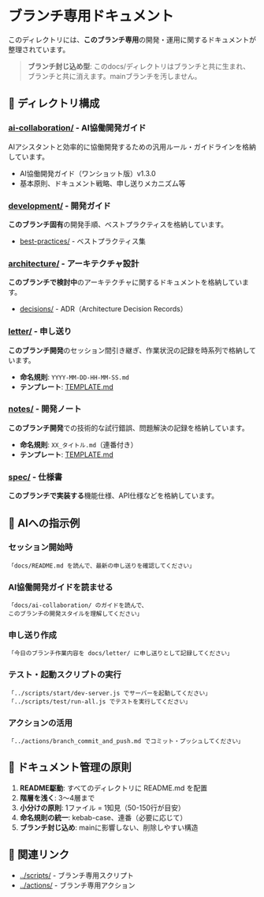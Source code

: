 # ブランチ専用ドキュメント

このディレクトリには、**このブランチ専用**の開発・運用に関するドキュメントが整理されています。

> **ブランチ封じ込め型**: このdocs/ディレクトリはブランチと共に生まれ、ブランチと共に消えます。mainブランチを汚しません。

## 📂 ディレクトリ構成

### [ai-collaboration/](./ai-collaboration/) - AI協働開発ガイド
AIアシスタントと効率的に協働開発するための汎用ルール・ガイドラインを格納しています。

- AI協働開発ガイド（ワンショット版）v1.3.0
- 基本原則、ドキュメント戦略、申し送りメカニズム等

### [development/](./development/) - 開発ガイド
**このブランチ固有**の開発手順、ベストプラクティスを格納しています。

- [best-practices/](./development/best-practices/) - ベストプラクティス集

### [architecture/](./architecture/) - アーキテクチャ設計
**このブランチで検討中**のアーキテクチャに関するドキュメントを格納しています。

- [decisions/](./architecture/decisions/) - ADR（Architecture Decision Records）

### [letter/](./letter/) - 申し送り
**このブランチ開発**のセッション間引き継ぎ、作業状況の記録を時系列で格納しています。

- **命名規則**: `YYYY-MM-DD-HH-MM-SS.md`
- **テンプレート**: [TEMPLATE.md](./letter/TEMPLATE.md)

### [notes/](./notes/) - 開発ノート
**このブランチ開発**での技術的な試行錯誤、問題解決の記録を格納しています。

- **命名規則**: `XX_タイトル.md`（連番付き）
- **テンプレート**: [TEMPLATE.md](./notes/TEMPLATE.md)

### [spec/](./spec/) - 仕様書
**このブランチで実装する**機能仕様、API仕様などを格納しています。

## 🤖 AIへの指示例

### セッション開始時
```
「docs/README.md を読んで、最新の申し送りを確認してください」
```

### AI協働開発ガイドを読ませる
```
「docs/ai-collaboration/ のガイドを読んで、
このブランチの開発スタイルを理解してください」
```

### 申し送り作成
```
「今日のブランチ作業内容を docs/letter/ に申し送りとして記録してください」
```

### テスト・起動スクリプトの実行
```
「../scripts/start/dev-server.js でサーバーを起動してください」
「../scripts/test/run-all.js でテストを実行してください」
```

### アクションの活用
```
「../actions/branch_commit_and_push.md でコミット・プッシュしてください」
```

## 📝 ドキュメント管理の原則

1. **README駆動**: すべてのディレクトリに README.md を配置
2. **階層を浅く**: 3〜4層まで
3. **小分けの原則**: 1ファイル = 1知見（50-150行が目安）
4. **命名規則の統一**: kebab-case、連番（必要に応じて）
5. **ブランチ封じ込め**: mainに影響しない、削除しやすい構造

## 🔗 関連リンク

- [../scripts/](../scripts/) - ブランチ専用スクリプト
- [../actions/](../actions/) - ブランチ専用アクション
